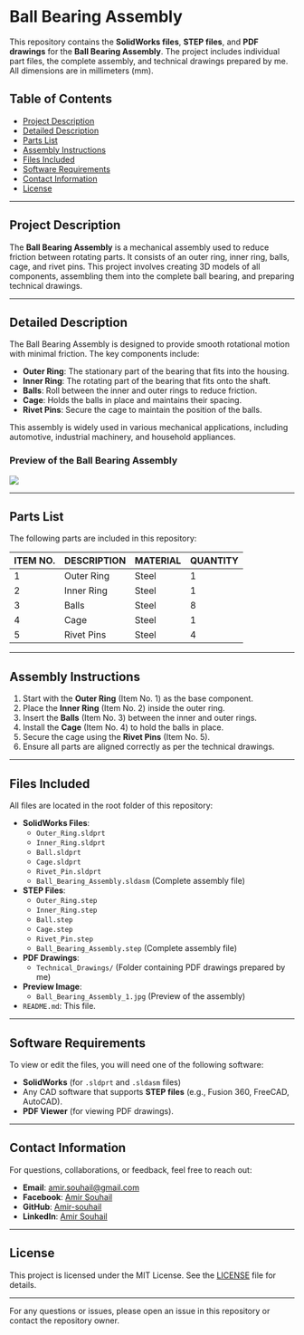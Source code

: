 # Ball Bearing Assembly

This repository contains the **SolidWorks files**, **STEP files**, and **PDF drawings** for the **Ball Bearing Assembly**. The project includes individual part files, the complete assembly, and technical drawings prepared by me. All dimensions are in millimeters (mm).

## Table of Contents
- [Project Description](#project-description)
- [Detailed Description](#detailed-description)
- [Parts List](#parts-list)
- [Assembly Instructions](#assembly-instructions)
- [Files Included](#files-included)
- [Software Requirements](#software-requirements)
- [Contact Information](#contact-information)
- [License](#license)

---

## Project Description
The **Ball Bearing Assembly** is a mechanical assembly used to reduce friction between rotating parts. It consists of an outer ring, inner ring, balls, cage, and rivet pins. This project involves creating 3D models of all components, assembling them into the complete ball bearing, and preparing technical drawings.

---

## Detailed Description
The Ball Bearing Assembly is designed to provide smooth rotational motion with minimal friction. The key components include:
- **Outer Ring**: The stationary part of the bearing that fits into the housing.
- **Inner Ring**: The rotating part of the bearing that fits onto the shaft.
- **Balls**: Roll between the inner and outer rings to reduce friction.
- **Cage**: Holds the balls in place and maintains their spacing.
- **Rivet Pins**: Secure the cage to maintain the position of the balls.

This assembly is widely used in various mechanical applications, including automotive, industrial machinery, and household appliances.

### Preview of the Ball Bearing Assembly
![](Ball_Bearing_Assembly_1.jpg)

---

## Parts List
The following parts are included in this repository:

| ITEM NO. | DESCRIPTION           | MATERIAL     | QUANTITY |
|----------|-----------------------|--------------|----------|
| 1        | Outer Ring            | Steel        | 1        |
| 2        | Inner Ring            | Steel        | 1        |
| 3        | Balls                 | Steel        | 8        |
| 4        | Cage                  | Steel        | 1        |
| 5        | Rivet Pins            | Steel        | 4        |

---

## Assembly Instructions
1. Start with the **Outer Ring** (Item No. 1) as the base component.
2. Place the **Inner Ring** (Item No. 2) inside the outer ring.
3. Insert the **Balls** (Item No. 3) between the inner and outer rings.
4. Install the **Cage** (Item No. 4) to hold the balls in place.
5. Secure the cage using the **Rivet Pins** (Item No. 5).
6. Ensure all parts are aligned correctly as per the technical drawings.

---

## Files Included
All files are located in the root folder of this repository:
- **SolidWorks Files**:
  - `Outer_Ring.sldprt`
  - `Inner_Ring.sldprt`
  - `Ball.sldprt`
  - `Cage.sldprt`
  - `Rivet_Pin.sldprt`
  - `Ball_Bearing_Assembly.sldasm` (Complete assembly file)
- **STEP Files**:
  - `Outer_Ring.step`
  - `Inner_Ring.step`
  - `Ball.step`
  - `Cage.step`
  - `Rivet_Pin.step`
  - `Ball_Bearing_Assembly.step` (Complete assembly file)
- **PDF Drawings**:
  - `Technical_Drawings/` (Folder containing PDF drawings prepared by me)
- **Preview Image**:
  - `Ball_Bearing_Assembly_1.jpg` (Preview of the assembly)
- `README.md`: This file.

---

## Software Requirements
To view or edit the files, you will need one of the following software:
- **SolidWorks** (for `.sldprt` and `.sldasm` files)
- Any CAD software that supports **STEP files** (e.g., Fusion 360, FreeCAD, AutoCAD).
- **PDF Viewer** (for viewing PDF drawings).

---

## Contact Information
For questions, collaborations, or feedback, feel free to reach out:
- **Email**: [amir.souhail@gmail.com](mailto:amir.souhail@gmail.com)
- **Facebook**: [Amir Souhail](https://www.facebook.com/amir.souhail)
- **GitHub**: [Amir-souhail](https://github.com/Amir-souhail)
- **LinkedIn**: [Amir Souhail](https://www.linkedin.com/in/amir-souhail-3b939069/)

---

## License
This project is licensed under the MIT License. See the [LICENSE](LICENSE) file for details.

---

For any questions or issues, please open an issue in this repository or contact the repository owner.
